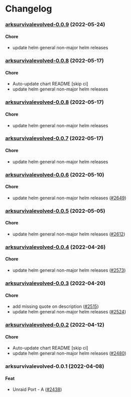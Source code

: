 # Changelog<br>


<a name="arksurvivalevolved-0.0.9"></a>
### [arksurvivalevolved-0.0.9](https://github.com/truecharts/apps/compare/arksurvivalevolved-0.0.8...arksurvivalevolved-0.0.9) (2022-05-24)

#### Chore

* update helm general non-major helm releases



<a name="arksurvivalevolved-0.0.8"></a>
### [arksurvivalevolved-0.0.8](https://github.com/truecharts/apps/compare/arksurvivalevolved-0.0.7...arksurvivalevolved-0.0.8) (2022-05-17)

#### Chore

* Auto-update chart README [skip ci]
* update helm general non-major helm releases



<a name="arksurvivalevolved-0.0.8"></a>
### [arksurvivalevolved-0.0.8](https://github.com/truecharts/apps/compare/arksurvivalevolved-0.0.7...arksurvivalevolved-0.0.8) (2022-05-17)

#### Chore

* update helm general non-major helm releases



<a name="arksurvivalevolved-0.0.7"></a>
### [arksurvivalevolved-0.0.7](https://github.com/truecharts/apps/compare/arksurvivalevolved-0.0.6...arksurvivalevolved-0.0.7) (2022-05-17)

#### Chore

* update helm general non-major helm releases



<a name="arksurvivalevolved-0.0.6"></a>
### [arksurvivalevolved-0.0.6](https://github.com/truecharts/apps/compare/arksurvivalevolved-0.0.5...arksurvivalevolved-0.0.6) (2022-05-10)

#### Chore

* update helm general non-major helm releases ([#2649](https://github.com/truecharts/apps/issues/2649))



<a name="arksurvivalevolved-0.0.5"></a>
### [arksurvivalevolved-0.0.5](https://github.com/truecharts/apps/compare/arksurvivalevolved-0.0.4...arksurvivalevolved-0.0.5) (2022-05-05)

#### Chore

* update helm general non-major helm releases ([#2612](https://github.com/truecharts/apps/issues/2612))



<a name="arksurvivalevolved-0.0.4"></a>
### [arksurvivalevolved-0.0.4](https://github.com/truecharts/apps/compare/arksurvivalevolved-0.0.3...arksurvivalevolved-0.0.4) (2022-04-26)

#### Chore

* update helm general non-major helm releases ([#2573](https://github.com/truecharts/apps/issues/2573))



<a name="arksurvivalevolved-0.0.3"></a>
### [arksurvivalevolved-0.0.3](https://github.com/truecharts/apps/compare/arksurvivalevolved-0.0.2...arksurvivalevolved-0.0.3) (2022-04-20)

#### Chore

* add missing quote on description ([#2515](https://github.com/truecharts/apps/issues/2515))
* update helm general non-major helm releases ([#2524](https://github.com/truecharts/apps/issues/2524))



<a name="arksurvivalevolved-0.0.2"></a>
### [arksurvivalevolved-0.0.2](https://github.com/truecharts/apps/compare/arksurvivalevolved-0.0.1...arksurvivalevolved-0.0.2) (2022-04-12)

#### Chore

* Auto-update chart README [skip ci]
* update helm general non-major helm releases ([#2480](https://github.com/truecharts/apps/issues/2480))



<a name="arksurvivalevolved-0.0.1"></a>
### arksurvivalevolved-0.0.1 (2022-04-08)

#### Feat

* Unraid Port - A ([#2438](https://github.com/truecharts/apps/issues/2438))
